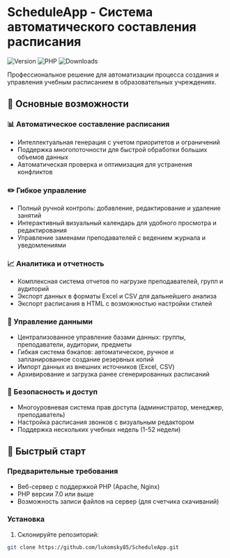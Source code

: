 # ScheduleApp - Система автоматического составления расписания

![Version](https://img.shields.io/badge/version-2.0-blue.svg)
![PHP](https://img.shields.io/badge/PHP-%3E%3D7.0-8892BF.svg)
![Downloads](https://img.shields.io/badge/downloads-142+-brightgreen.svg)

Профессиональное решение для автоматизации процесса создания и управления учебным расписанием в образовательных учреждениях.

## 🌟 Основные возможности

### 📊 Автоматическое составление расписания
- Интеллектуальная генерация с учетом приоритетов и ограничений
- Поддержка многопоточности для быстрой обработки больших объемов данных
- Автоматическая проверка и оптимизация для устранения конфликтов

### ✏️ Гибкое управление
- Полный ручной контроль: добавление, редактирование и удаление занятий
- Интерактивный визуальный календарь для удобного просмотра и редактирования
- Управление заменами преподавателей с ведением журнала и уведомлениями

### 📈 Аналитика и отчетность
- Комплексная система отчетов по нагрузке преподавателей, групп и аудиторий
- Экспорт данных в форматы Excel и CSV для дальнейшего анализа
- Экспорт расписания в HTML с возможностью настройки стилей

### 💾 Управление данными
- Централизованное управление базами данных: группы, преподаватели, аудитории, предметы
- Гибкая система бэкапов: автоматическое, ручное и запланированное создание резервных копий
- Импорт данных из внешних источников (Excel, CSV)
- Архивирование и загрузка ранее сгенерированных расписаний

### 🔐 Безопасность и доступ
- Многоуровневая система прав доступа (администратор, менеджер, преподаватель)
- Настройка расписания звонков с визуальным редактором
- Поддержка нескольких учебных недель (1-52 недели)

## 🚀 Быстрый старт

### Предварительные требования
- Веб-сервер с поддержкой PHP (Apache, Nginx)
- PHP версии 7.0 или выше
- Возможность записи файлов на сервер (для счетчика скачиваний)

### Установка
1. Склонируйте репозиторий:
```bash
git clone https://github.com/lukomsky85/ScheduleApp.git
